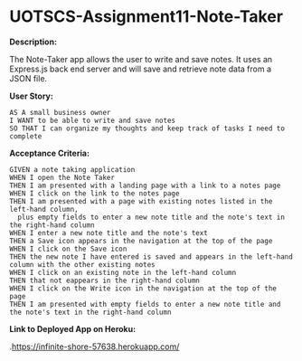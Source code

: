# UOTSCS-Assignment11-Note-Taker

**Description:**

The Note-Taker app allows the user to write and save notes. It uses an Express.js back end server and will save and retrieve note data from a JSON file.

**User Story:**
```
AS A small business owner
I WANT to be able to write and save notes
SO THAT I can organize my thoughts and keep track of tasks I need to complete
```
**Acceptance Criteria:**
```
GIVEN a note taking application
WHEN I open the Note Taker
THEN I am presented with a landing page with a link to a notes page
WHEN I click on the link to the notes page
THEN I am presented with a page with existing notes listed in the left-hand column, 
  plus empty fields to enter a new note title and the note's text in the right-hand column
WHEN I enter a new note title and the note's text
THEN a Save icon appears in the navigation at the top of the page
WHEN I click on the Save icon
THEN the new note I have entered is saved and appears in the left-hand column with the other existing notes
WHEN I click on an existing note in the left-hand column
THEN that not eappears in the right-hand column
WHEN I click on the Write icon in the navigation at the top of the page
THEN I am presented with empty fields to enter a new note title and the note's text in the right-hand column
```
**Link to Deployed App on Heroku:**

.https://infinite-shore-57638.herokuapp.com/
